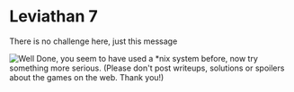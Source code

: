 # Leviathan 7
There is no challenge here, just this message

![Well Done, you seem to have used a *nix system before, now try something more serious. (Please don't post writeups, solutions or spoilers about the games on the web. Thank you!)](https://github.com/ELuculent/wargames-and-ctf/blob/master/overthewir/Leviathan/Resources/lev7.png?raw=true)